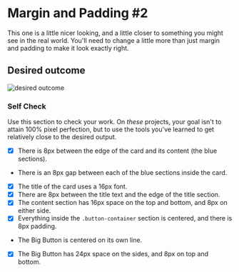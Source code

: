 # Margin and Padding #2

This one is a little nicer looking, and a little closer to something you might see in the real world. You'll need to change a little more than just margin and padding to make it look exactly right.

## Desired outcome
![desired outcome](./desired-outcome.png)

### Self Check
Use this section to check your work. On _these_ projects, your goal isn't to attain 100% pixel perfection, but to use the tools you've learned to get relatively close to the desired output.

- [X] There is 8px between the edge of the card and its content (the blue sections).
- There is an 8px gap between each of the blue sections inside the card.
- [X] The title of the card uses a 16px font.
- [X] There are 8px between the title text and the edge of the title section.
- [X] The content section has 16px space on the top and bottom, and 8px on either side.
- [X] Everything inside the `.button-container` section is centered, and there is 8px padding.
- The Big Button is centered on its own line.
- [X] The Big Button has 24px space on the sides, and 8px on top and bottom.
